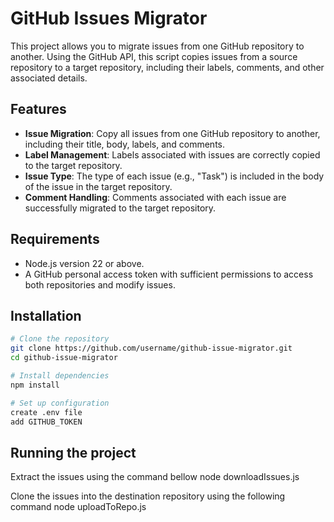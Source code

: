 # GitHub Issues Migrator

This project allows you to migrate issues from one GitHub repository to another. Using the GitHub API, this script copies issues from a source repository to a target repository, including their labels, comments, and other associated details.

## Features

- **Issue Migration**: Copy all issues from one GitHub repository to another, including their title, body, labels, and comments.
- **Label Management**: Labels associated with issues are correctly copied to the target repository.
- **Issue Type**: The type of each issue (e.g., "Task") is included in the body of the issue in the target repository.
- **Comment Handling**: Comments associated with each issue are successfully migrated to the target repository.

## Requirements

- Node.js version 22 or above.
- A GitHub personal access token with sufficient permissions to access both repositories and modify issues.

## Installation

   ```bash
# Clone the repository
  git clone https://github.com/username/github-issue-migrator.git
  cd github-issue-migrator

# Install dependencies 
  npm install

# Set up configuration
  create .env file
  add GITHUB_TOKEN
```

## Running the project 

  Extract the issues using the command bellow
    node downloadIssues.js
  
  Clone the issues into the destination repository using the following command
    node uploadToRepo.js
